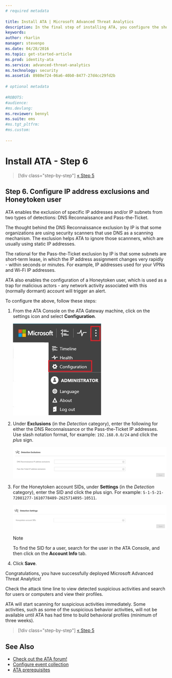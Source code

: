```yaml
---
# required metadata

title: Install ATA | Microsoft Advanced Threat Analytics
description: In the final step of installing ATA, you configure the short-term lease subnets and the Honeytoken user.
keywords:
author: rkarlin
manager: stevenpo
ms.date: 04/28/2016
ms.topic: get-started-article
ms.prod: identity-ata
ms.service: advanced-threat-analytics
ms.technology: security
ms.assetid: 8980e724-06a6-40b0-8477-27d4cc29fd2b

# optional metadata

#ROBOTS:
#audience:
#ms.devlang:
ms.reviewer: bennyl
ms.suite: ems
#ms.tgt_pltfrm:
#ms.custom:

---
```


# Install ATA - Step 6

>[!div class="step-by-step"]
[« Step 5](install-ata-step5.md)

## Step 6. Configure  IP address exclusions and Honeytoken user
ATA enables the exclusion of specific IP addresses and/or IP subnets from two types of detections: DNS Reconnaissance and Pass-the-Ticket. 

The thought behind the DNS Reconnaissance exclusion by IP is that some organizations are using security scanners that use DNS as a scanning mechanism. The exclusion helps ATA to ignore those scannners, which are usually using static IP addresses.

The rational for the Pass-the-Ticket exclusion by IP is that some subnets are short-term lease, in which the IP address assignment changes very rapidly - within seconds or minutes. For example, IP addresses used for your VPNs and Wi-Fi IP addresses. 

ATA also enables the configuration of a Honeytoken user, which is used as a trap for malicious actors - any network activity associated with this (normally dormant) account will trigger an alert.

To configure the above, follow these steps:

1.  From the ATA Console on the ATA Gateway machine, click on the settings icon and select **Configuration**.

    ![ATA configuration settings](media/ATA-config-icon.JPG)

2.  Under **Exclusions** (in the *Detection* category), enter the following for either the DNS Reconnaissance or the Pass-the-Ticket IP addresses. Use slash notation format, for example:  `192.168.0.0/24` and click the *plus* sign.

    ![Save changes](media/ATA-exclusions.png)

3.  For the Honeytoken account SIDs, under **Settings** (in the *Detection* category), enter the SID and click the plus sign. For example: `S-1-5-21-72081277-1610778489-2625714895-10511`.

    ![ATA configuration settings](media/ATA-honeytoken.png)

    > [!NOTE]
    > To find the SID for a user, search for the user in the ATA Console, and then click on the **Account Info** tab. 

4.  Click **Save**.


Congratulations, you have successfully deployed Microsoft Advanced Threat Analytics!

Check the attack time line to view detected suspicious activities and search for users or computers and view their profiles.

ATA will start scanning for suspicious activities immediately. Some activities, such as some of the suspicious behavior activities, will not be available until ATA has had time to build behavioral profiles (minimum of three weeks).


>[!div class="step-by-step"]
[« Step 5](install-ata-step5.md)


## See Also

- [Check out the ATA forum!](https://social.technet.microsoft.com/Forums/security/home?forum=mata)
- [Configure event collection](configure-event-collection.md)
- [ATA prerequisites](/advanced-threat-analytics/plan-design/ata-prerequisites)


